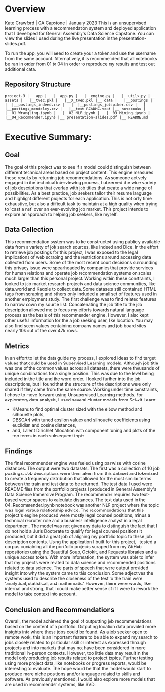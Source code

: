 # Overview
Kate Crawford | GA Capstone | January 2023
This is an unsupervised learning process with a recommendation system and deployed application that I developed for General Assembly's Data Science Capstone. You can view the slides I used during the live presentation in the presentation-slides.pdf.

To run the app, you will need to create your a token and use the username from the same account. Alternatively, it is recommended that all notebooks be ran in order from 01 to 04 in order to reproduce my results and test out additional data.

## Repository Structure
`
project-3
|__ app
|   |__app.py
|   |__engine.py
|   |__utils.py
|__ assets
|   |__tvec.pkl
|   |__X_tvec.pkl
|__ data
|   |__postings
|   |  |__postings_indeed.csv
|   |  |__postings_jobspiker.csv
|   |  |__postings_mendeley.csv
|   |__test-README.text
|__ notebooks
|   |__01_Wrangling.ipynb
|   |__02_NLP.ipynb
|   |__03_Mining.ipynb
|   |__04_Recommender.ipynb
|__ presentation-slides.pdf
|__ README.md
`


# Executive Summary:
## Goal
  The goal of this project was to see if a model could distinguish between different technical areas based on project content. This engine measures these results by returning job recommendations. As someone actively engaged in the technical interviewing process, I observed the wide variety of job descriptions that overlap with job titles that create a wide range of possibilities. As a best practice, job seekers tailor their resume language and highlight different projects for each application. This is not only time exhaustive, but also a difficult task to maintain at a high quality when trying to 'cast a net' over an ever-evolving job market. This project intends to explore an approach to helping job seekers, like myself.
## Data Collection
  This recommendation system was to be constructed using publicly available data from a variety of job search sources, like Indeed and Dice. In the effort to retrieve job postings for this project, I was exposed to the legal implications of web scraping and the restrictions around accessing data collected from users. Some of the most recent court decisions surrounding this privacy issue were spearheaded by companies that provide services for human relations and operate job recommendation systems on scales much larger than this personal project. 
   Working within these constraints, I looked to job market research projects and data science communities, like data.world and Kaggle to collect data. Some datasets still contained HTML tags from scraping and others only included a small set of features used in another employment study. The first challenge was to find related features to narrow down my source list. Concatenating the job title to the job description allowed me to focus my efforts towards natural language process as the basis of this recommender engine. However, I also kept other useful information for the a job seeking user, like location. You may also find soem values containing company names and job board sites nearly 10k out of the over 47k rows.
## Metrics
  In an effort to let the data guide my process, I explored ideas to find target values that could be used in Supervised Learning models. Although job title was one of the common values across all datasets, there were thousands of unique combinations for a single position. This was due to the level being included in the title and the word order. I looked further into the job descriptions, but I found that the structure of the descriptions were only shared if they came from the same source. 
  Working under time constraints, I chose to move forward using Unsupervised Learning methods. For exploratory data analysis, I used several cluster models from Sci-kit Learn:
  - KMeans to find optimal cluster sized with the elbow method and silhouette plots,
  - DBSCAN with tuned epsilon values and silhouette coefficients using euclidian and cosine distances,
  - and, Latent Dirichlet Allocation with component tuning and plots of the top terms in each subsequent topic.
## Findings
   The final recommender engine was fueled using pairwise with cosine distances. The output were two datasets. The first was a collection of 10 job postings. Job descriptions were then taken from this dataset and tokenized to create a frequency distribution that allowed for the most similar terms between the train and test data to be returned. The test data I used were README files from the portfolio projects I produced in General Assembly's Data Science Immersive Program.
  The recommender requires two text-based vector spaces to calculate distances. The text data used in the 04_Recommender.ipynb notebook was another NLP project where the topic was legal versus relationship advice. The recommendations that this project's engine produced were mostly legal counsel positions, minus a technical recruiter role and a business intelligence analyst in a legal department. The model was not given any data to distinguish the fact that I do not hold a Juris Doctorate to qualify for legal counsel positions it produced, but it did a great job of aligning my portfolio topic to these job description contents. 
  Using the application I built for this project, I tested a corpus containing all the portfolio projects scraped from my GitHub repositories using the Beautiful Soup, Octokit, and Requests libraries and a unique access token. With more information, the system was able to infer that my projects were related to data science and recommended positions related to data science. The parts of speech that were output provided insight into why the system came to this conclusion. Some adjectives the systems used to describe the closeness of the test to the train were 'analytical, statistical, and mathematic.' However, there were words, like internal and strong, that I could make better sense of if I were to rework the model to take context into account. 
## Conclusion and Recommendations
  Overall, the model achieved the goal of outputting job recommendations based on the content of a portfolio. Outputing location data provided more insights into where these jobs could be found. As a job seeker open to remote work, this is an important feature to be able to expand my search to jobs closely related to particular skill or interest as expressed through projects and into markets that may not have been considered in more traditional in-person contexts. However, too little data may result in the model only producing job results related to project topics. Further testing using more project data, like notebooks or progress reports, would be interesting to evaluate. The hope would be that the model would start to produce more niche positions and/or language related to skills and software. As previously mentioned, I would also explore more models that are used in recommender systems, like SVD.  